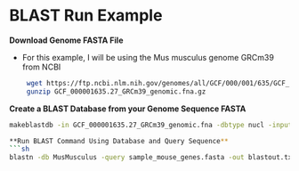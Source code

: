# BLAST Run Example

**Download Genome FASTA File**
- For this example, I will be using the Mus musculus genome GRCm39 from NCBI
  ```sh
   wget https://ftp.ncbi.nlm.nih.gov/genomes/all/GCF/000/001/635/GCF_000001635.27_GRCm39/GCF_000001635.27_GRCm39_genomic.fna.gz
   gunzip GCF_000001635.27_GRCm39_genomic.fna.gz

**Create a BLAST Database from your Genome Sequence FASTA**
```sh
makeblastdb -in GCF_000001635.27_GRCm39_genomic.fna -dbtype nucl -input_type fasta -out MusMusculus

**Run BLAST Command Using Database and Query Sequence**
```sh
blastn -db MusMusculus -query sample_mouse_genes.fasta -out blastout.txt
